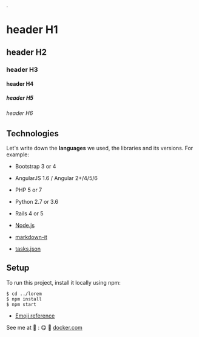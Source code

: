.
# header H1
## header H2
### header H3
#### header H4
##### header H5
###### header H6


## Technologies
Let's write down the **languages** we used, the libraries and its versions. 
For example:

* Bootstrap 3 or 4
* AngularJS 1.6 / Angular 2+/4/5/6
* PHP 5 or 7
* Python 2.7 or 3.6
* Rails 4 or 5

* [Node.js](https://nodejs.org)
* [markdown-it](https://www.npmjs.com/package/markdown-it)
* [tasks.json](/docs/editor/tasks)

## Setup
To run this project, install it locally using npm:

```
$ cd ../lorem
$ npm install
$ npm start
```

- [Emoji reference](https://www.webfx.com/tools/emoji-cheat-sheet)

See me at :eyes: :
:yum:
:whale: [docker.com](https://hub.docker.com/u/tumbilandia/content)